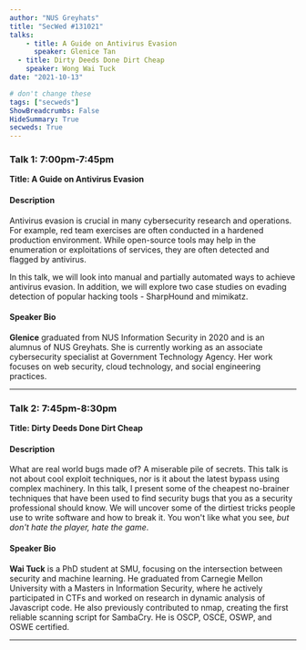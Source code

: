 ```yaml
---
author: "NUS Greyhats"
title: "SecWed #131021"
talks:
    - title: A Guide on Antivirus Evasion
      speaker: Glenice Tan
  - title: Dirty Deeds Done Dirt Cheap
    speaker: Wong Wai Tuck
date: "2021-10-13"

# don't change these
tags: ["secweds"]
ShowBreadcrumbs: False
HideSummary: True
secweds: True
---
```


### Talk 1: 7:00pm-7:45pm
**Title: A Guide on Antivirus Evasion**

#### Description
Antivirus evasion is crucial in many cybersecurity research and operations. For example, red team exercises are often conducted in a hardened production environment. While open-source tools may help in the enumeration or exploitations of services, they are often detected and flagged by antivirus.

In this talk, we will look into manual and partially automated ways to achieve antivirus evasion. In addition, we will explore two case studies on evading detection of popular hacking tools - SharpHound and mimikatz.

#### Speaker Bio
**Glenice** graduated from NUS Information Security in 2020 and is an alumnus of NUS Greyhats. She is currently working as an associate cybersecurity specialist at Government Technology Agency. Her work focuses on web security, cloud technology, and social engineering practices.

----

### Talk 2: 7:45pm-8:30pm
**Title: Dirty Deeds Done Dirt Cheap**

#### Description
What are real world bugs made of? A miserable pile of secrets. This talk is not about cool exploit techniques, nor is it about the latest bypass using complex machinery. In this talk, I present some of the cheapest no-brainer techniques that have been used to find security bugs that you as a security professional should know. We will uncover some of the dirtiest tricks people use to write software and how to break it. You won't like what you see, *but don't hate the player, hate the game*.

#### Speaker Bio
**Wai Tuck** is a PhD student at SMU, focusing on the intersection between security and machine learning. He graduated from Carnegie Mellon University with a Masters in Information Security, where he actively participated in CTFs and worked on research in dynamic analysis of Javascript code. He also previously contributed to nmap, creating the first reliable scanning script for SambaCry. He is OSCP, OSCE, OSWP, and OSWE certified.

----
